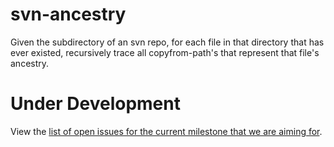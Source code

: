 # svn-ancestry
Given the subdirectory of an svn repo, for each file in that directory that has ever existed, recursively trace all copyfrom-path's that represent that file's ancestry.

# Under Development

View the [list of open issues for the current milestone that we are aiming for](https://github.com/svn-exodus/svn-ancestry/issues?q=is%3Aopen+is%3Aissue+milestone%3A%22001+-+Tool+works+on+an+extremely+simple+test+svn+repo.%22).
